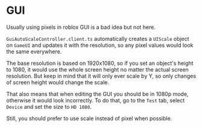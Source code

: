 # GUI

Usually using pixels in roblox GUI is a bad idea but not here.

`GuiAutoScaleController.client.ts` automatically creates a `UIScale` object on `GameUI` and updates it with the resolution, so any pixel values would look the same everywhere.

The base resolution is based on 1920x1080, so if you set an object's height to 1080, it would use the whole screen height no matter the actual screen resolution.
But keep in mind that it will only ever scale by Y, so only changes of screen height would change the scale.

That also means that when editing the GUI you should be in 1080p mode, otherwise it would look incorrectly.
To do that, go to the `Test` tab, select `Device` and set the size to `HD 1080`.

Still, you should prefer to use scale instead of pixel when possible.
